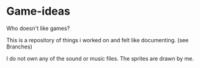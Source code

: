 # Game-ideas
Who doesn't like games?

This is a repository of things i worked on and felt like documenting. (see Branches)


I do not own any of the sound or music files. The sprites are drawn by me.

